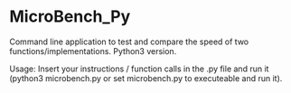 # MicroBench_Py
Command line application to test and compare the speed of two functions/implementations. Python3 version.

Usage: Insert your instructions / function calls in the .py file and run it
(python3 microbench.py or set microbench.py to executeable and run it).
